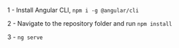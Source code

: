 1 - Install Angular CLI, `npm i -g @angular/cli`

2 - Navigate to the repository folder and run `npm install`

3 - `ng serve`
